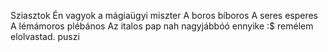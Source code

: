 Sziasztok
Én vagyok a mágiaügyi miszter
A boros bíboros
A seres esperes
A lémámoros plébános
Az italos pap
nah
nagyjábbóó ennyike :$
remélem elolvastad.
puszi
